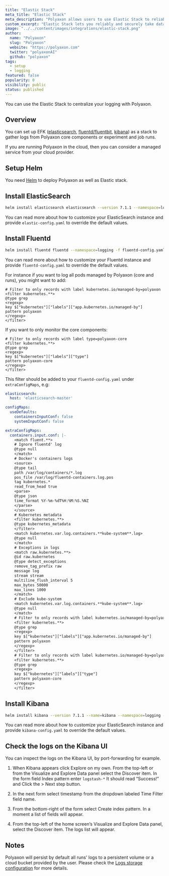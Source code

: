 ```yaml
---
title: "Elastic Stack"
meta_title: "Elastic Stack"
meta_description: "Polyaxon allows users to use Elastic Stack to reliably and securely take data from any source, in any format, and search, analyze, and visualize it in real-time."
custom_excerpt: "Elastic Stack lets you reliably and securely take data from any source, in any format, and search, analyze, and visualize it in real-time."
image: "../../content/images/integrations/elastic-stack.png"
author:
  name: "Polyaxon"
  slug: "Polyaxon"
  website: "https://polyaxon.com"
  twitter: "polyaxonAI"
  github: "polyaxon"
tags:
  - setup
  - logging
featured: false
popularity: 0
visibility: public
status: published
---
```


You can use the Elastic Stack to centralize your logging with Polyaxon.

## Overview

You can set up EFK ([elasticsearch](https://www.elastic.co/products/elasticsearch), [fluentd/fluentbit](https://www.fluentd.org/), [kibana](https://www.elastic.co/products/kibana)) as a stack to gather logs from Polyaxon core components or experiment and job runs.

If you are running Polyaxon in the cloud, then you can consider a managed service from your cloud provider.

## Setup Helm

You need [Helm](https://helm.sh/docs/intro/install/) to deploy Polyaxon as well as Elastic stack.

## Install ElasticSearch

```bash
helm install elasticsearch elasticsearch --version 7.1.1 --namespace=logging  -f elastic-config.yaml --repo https://helm.elastic.co
```

You can read more about how to customize your ElasticSearch instance and provide `elastic-config.yaml` to override the default values.

## Install Fluentd

```bash
helm install fluentd fluentd --namespace=logging -f fluentd-config.yaml --repo https://kiwigrid.github.io
```

You can read more about how to customize your Fluentd instance and provide `fluentd-config.yaml` to override the default values.

For instance if you want to log all pods managed by Polyaxon (core and runs), you might want to add:

```
# Filter to only records with label kubernetes.io/managed-by=polyaxon
<filter kubernetes.**>
@type grep
<regexp>
key $["kubernetes"]["labels"]["app.kubernetes.io/managed-by"]
pattern polyaxon
</regexp>
</filter>
```

If you want to only monitor the core components:

```
# Filter to only records with label type=polyaxon-core
<filter kubernetes.**>
@type grep
<regexp>
key $["kubernetes"]["labels"]["type"]
pattern polyaxon-core
</regexp>
</filter>
```

This filter should be added to your `fluentd-config.yaml` under `extraConfigMaps`, e.g:

```yaml
elasticsearch:
  host: 'elasticsearch-master'

configMaps:
  useDefaults:
    containersInputConf: false
    systemInputConf: false

extraConfigMaps:
  containers.input.conf: |-
    <match fluent.**>
    # Ignore fluentd' log
    @type null
    </match>
    # Docker's containers logs
    <source>
    @type tail
    path /var/log/containers/*.log
    pos_file /var/log/fluentd-containers.log.pos
    tag kubernetes.*
    read_from_head true
    <parse>
    @type json
    time_format %Y-%m-%dT%H:%M:%S.%NZ
    </parse>
    </source>
    # Kubernetes metadata
    <filter kubernetes.**>
    @type kubernetes_metadata
    </filter>
    <match kubernetes.var.log.containers.**kube-system**.log>
    @type null
    </match>
    # Exceptions in logs
    <match raw.kubernetes.**>
    @id raw.kubernetes
    @type detect_exceptions
    remove_tag_prefix raw
    message log
    stream stream
    multiline_flush_interval 5
    max_bytes 50000
    max_lines 1000
    </match>
    # Exclude kube-system
    <match kubernetes.var.log.containers.**kube-system**.log>
    @type null
    </match>
    # Filter to only records with label kubernetes.io/managed-by=polyaxon
    <filter kubernetes.**>
    @type grep
    <regexp>
    key $["kubernetes"]["labels"]["app.kubernetes.io/managed-by"]
    pattern polyaxon
    </regexp>
    </filter>
    # Filter to only records with label kubernetes.io/managed-by=polyaxon
    <filter kubernetes.**>
    @type grep
    <regexp>
    key $["kubernetes"]["labels"]["type"]
    pattern polyaxon-core
    </regexp>
    </filter>
```

## Install Kibana

```bash
helm install kibana --version 7.1.1 --name=kibana --namespace=logging -f kibana-config.yaml  --repo https://helm.elastic.co
```

You can read more about how to customize your ElasticSearch instance and provide `kibana-config.yaml` to override the default values.


## Check the logs on the Kibana UI

You can inspect the logs on the Kibana UI, by port-forwarding for example. 

 1. When Kibana appears click Explore on my own. 
     From the top-left or from the Visualize and Explore Data panel select the Discover item. 
     In the form field Index pattern enter `logstash-*` It should read “Success!” and Click the > Next step button. 

 2. In the next form select timestamp from the dropdown labeled Time Filter field name.
 
 3. From the bottom-right of the form select Create index pattern. In a moment a list of fields will appear. 
 
 4. From the top-left of the home screen’s Visualize and Explore Data panel, select the Discover item. The logs list will appear. 


## Notes

Polyaxon will persist by default all runs' logs to a persistent volume or a cloud bucket provided by the user. 
Please check the [Logs storage configuration](/configuration/custom-logs-storage/) for more details.
